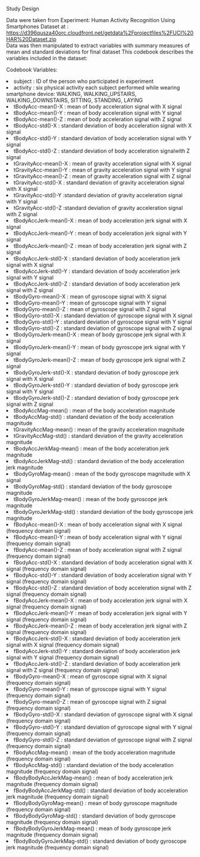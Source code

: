 Study Design

Data were taken from Experiment: Human Activity Recognition Using Smartphones Dataset at : https://d396qusza40orc.cloudfront.net/getdata%2Fprojectfiles%2FUCI%20HAR%20Dataset.zip <br>
Data was then manipulated to extract variables with summary measures of mean and standard deviations for final dataset
This codebook describes the variables included in the dataset: 

Codebook Variables:

<li>subject : ID of the person who participated in experiment</li>
<li>activity : six physical activity each subject performed while wearing smartphone device: WALKING, WALKING_UPSTAIRS, WALKING_DOWNSTAIRS, SITTING, STANDING, LAYING</li>
<li>tBodyAcc-mean()-X : mean of body acceleration signal with X signal</li>
<li>tBodyAcc-mean()-Y : mean of body acceleration signal with Y signal</li>
<li>tBodyAcc-mean()-Z : mean of body acceleration signal with Z signal</li>
<li>tBodyAcc-std()-X : standard deviation of body acceleration signal with X signal</li>
<li>tBodyAcc-std()-Y : standard deviation of body acceleration signal with Y signal</li>
<li>tBodyAcc-std()-Z : standard deviation of body acceleration signalwith Z signal</li>
<li>tGravityAcc-mean()-X : mean of gravity acceleration signal with X signal</li>
<li>tGravityAcc-mean()-Y : mean of gravity acceleration signal with Y signal</li>
<li>tGravityAcc-mean()-Z : mean of gravity acceleration signal with Z signal</li>
<li>tGravityAcc-std()-X : standard deviation of gravity acceleration signal with X signal</li> 
<li>tGravityAcc-std()-Y :standard deviation of gravity acceleration signal with Y signal </li>
<li>tGravityAcc-std()-Z :standard deviation of gravity acceleration signal with Z signal </li>
<li>tBodyAccJerk-mean()-X : mean of body acceleration jerk signal with X signal</li>
<li>tBodyAccJerk-mean()-Y : mean of body acceleration jerk signal with Y signal</li>
<li>tBodyAccJerk-mean()-Z : mean of body acceleration jerk signal with Z signal</li>
<li>tBodyAccJerk-std()-X : standard deviation of body acceleration jerk signal with X signal</li>
<li>tBodyAccJerk-std()-Y : standard deviation of body acceleration jerk signal with Y signal</li>
<li>tBodyAccJerk-std()-Z : standard deviation of body acceleration jerk signal with Z signal</li>
<li>tBodyGyro-mean()-X : mean of gyroscope signal with X signal</li>
<li>tBodyGyro-mean()-Y : mean of gyroscope signal with Y signal</li>
<li>tBodyGyro-mean()-Z : mean of gyroscope signal with Z signal</li>
<li>tBodyGyro-std()-X : standard deviation of gyroscope signal with X signal</li>
<li>tBodyGyro-std()-Y : standard deviation of gyroscope signal with Y signal</li>
<li>tBodyGyro-std()-Z : standard deviation of gyroscope signal with Z signal</li>
<li>tBodyGyroJerk-mean()-X : mean of body gyroscope jerk signal with X signal</li>
<li>tBodyGyroJerk-mean()-Y : mean of body gyroscope jerk signal with Y signal</li>
<li>tBodyGyroJerk-mean()-Z : mean of body gyroscope jerk signal with Z signal</li>
<li>tBodyGyroJerk-std()-X : standard deviation of body gyroscope jerk signal with X signal </li>
<li>tBodyGyroJerk-std()-Y : standard deviation of body gyroscope jerk signal with Y signal </li>
<li>tBodyGyroJerk-std()-Z : standard deviation of body gyroscope jerk signal with Z signal </li>
<li>tBodyAccMag-mean() : mean of the body acceleration magnitude </li>
<li>tBodyAccMag-std() : standard deviation of the body acceleration magnitude</li>
<li>tGravityAccMag-mean() : mean of the gravity acceleration magnitude</li>
<li>tGravityAccMag-std() : standard deviation of the gravity acceleration magnitude</li>
<li>tBodyAccJerkMag-mean() : mean of the body acceleration jerk magnitude</li>
<li>tBodyAccJerkMag-std() : standard deviation of the body acceleration jerk magnitude</li>
<li>tBodyGyroMag-mean() : mean of the body gyroscope magnitude with X signal</li>
<li>tBodyGyroMag-std() :  standard deviation of the body gyroscope magnitude</li>
<li>tBodyGyroJerkMag-mean() :  mean of the body gyroscope jerk magnitude</li>
<li>tBodyGyroJerkMag-std() : standard deviation of the body gyroscope jerk magnitude</li>
<li>fBodyAcc-mean()-X : mean of body acceleration signal with X signal (frequency domain signal)</li>
<li>fBodyAcc-mean()-Y : mean of body acceleration signal with Y signal (frequency domain signal)</li>
<li>fBodyAcc-mean()-Z : mean of body acceleration signal with Z signal (frequency domain signal)</li>
<li>fBodyAcc-std()-X : standard deviation of body acceleration signal with X signal (frequency domain signal)</li>
<li>fBodyAcc-std()-Y : standard deviation of body acceleration signal with Y signal (frequency domain signal)</li>
<li>fBodyAcc-std()-Z : standard deviation of body acceleration signal with Z signal (frequency domain signal)</li>
<li>fBodyAccJerk-mean()-X : mean of body acceleration jerk signal with X signal (frequency domain signal)</li>
<li>fBodyAccJerk-mean()-Y : mean of body acceleration jerk signal with Y signal (frequency domain signal)</li>
<li>fBodyAccJerk-mean()-Z : mean of body acceleration jerk signal with Z signal (frequency domain signal)</li>
<li>fBodyAccJerk-std()-X : standard deviation of body acceleration jerk signal with X signal (frequency domain signal)</li>
<li>fBodyAccJerk-std()-Y : standard deviation of body acceleration jerk signal with Y signal (frequency domain signal)</li>
<li>fBodyAccJerk-std()-Z : standard deviation of body acceleration jerk signal with Z signal (frequency domain signal)</li>
<li>fBodyGyro-mean()-X : mean of gyroscope signal with X signal (frequency domain signal)</li>
<li>fBodyGyro-mean()-Y : mean of gyroscope signal with Y signal (frequency domain signal)</li>
<li>fBodyGyro-mean()-Z : mean of gyroscope signal with Z signal (frequency domain signal)</li>
<li>fBodyGyro-std()-X : standard deviation of gyroscope signal with X signal (frequency domain signal)</li>
<li>fBodyGyro-std()-Y : standard deviation of gyroscope signal with Y signal (frequency domain signal)</li>
<li>fBodyGyro-std()-Z : standard deviation of gyroscope signal with Z signal (frequency domain signal)</li>
<li>fBodyAccMag-mean() : mean of the body acceleration magnitude (frequency domain signal)</li>
<li>fBodyAccMag-std() : standard deviation of the body acceleration magnitude (frequency domain signal)</li> 
<li>fBodyBodyAccJerkMag-mean() : mean of body acceleration jerk magnitude (frequency domain signal)</li>
<li>fBodyBodyAccJerkMag-std() : standard deviation of body acceleration jerk magnitude (frequency domain signal)</li>
<li>fBodyBodyGyroMag-mean() : mean of body gyroscope magnitude (frequency domain signal)</li>
<li>fBodyBodyGyroMag-std() : standard deviation of body gyroscope magnitude (frequency domain signal)</li>
<li>fBodyBodyGyroJerkMag-mean() : mean of body gyroscope jerk magnitude (frequency domain signal)</li>
<li>fBodyBodyGyroJerkMag-std() : standard deviation of body gyroscope jerk magnitude (frequency domain signal)</li>


